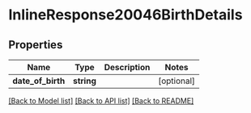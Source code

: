 # InlineResponse20046BirthDetails

## Properties
Name | Type | Description | Notes
------------ | ------------- | ------------- | -------------
**date_of_birth** | **string** |  | [optional] 

[[Back to Model list]](../README.md#documentation-for-models) [[Back to API list]](../README.md#documentation-for-api-endpoints) [[Back to README]](../README.md)


